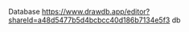 Database
https://www.drawdb.app/editor?shareId=a48d5477b5d4bcbcc40d186b7134e5f3
<a herf="https://www.drawdb.app/editor?shareId=a48d5477b5d4bcbcc40d186b7134e5f3"> db </a>
